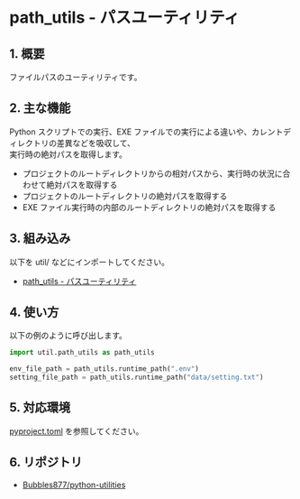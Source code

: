 ﻿# path_utils - パスユーティリティ

## 1. 概要

ファイルパスのユーティリティです。

## 2. 主な機能

Python スクリプトでの実行、EXE ファイルでの実行による違いや、カレントディレクトリの差異などを吸収して、  
実行時の絶対パスを取得します。

- プロジェクトのルートディレクトリからの相対パスから、実行時の状況に合わせて絶対パスを取得する
- プロジェクトのルートディレクトリの絶対パスを取得する
- EXE ファイル実行時の内部のルートディレクトリの絶対パスを取得する

## 3. 組み込み

以下を util/ などにインポートしてください。

- [path_utils - パスユーティリティ](path_utils.py)

## 4. 使い方

以下の例のように呼び出します。

```python
import util.path_utils as path_utils

env_file_path = path_utils.runtime_path(".env")
setting_file_path = path_utils.runtime_path("data/setting.txt")
```

## 5. 対応環境

[pyproject.toml](../pyproject.toml) を参照してください。

## 6. リポジトリ

- [Bubbles877/python-utilities](https://github.com/Bubbles877/python-utilities)
